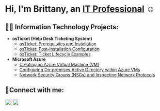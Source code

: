 <h1>Hi, I'm Brittany, an <a href="https://www.linkedin.com/in/bnalexander31/">IT Professional</a> ☺</h1>

<h2>👨‍💻 Information Technology Projects:</h2>

- <b>osTicket (Help Desk Ticketing System)</b>
  - [osTicket: Prerequisites and Installation](https://github.com/brittanynalexander/osticket-prereqs-install)
  - [osTicket: Post-Installation Configuration](https://github.com/brittanynalexander/post-install-config)
  - [osTicket: Ticket Lifecycle Examples](https://github.com/brittanynalexander/ticket-lifecycle)
- <b>Microsoft Azure</b>
  - [Creating an Azure Virtual Machine (VM)](https://github.com/brittanynalexander/Azure-VMs)
  - [Configuring On-premises Active Directory within Azure VMs](https://github.com/brittanynalexander/implement-active-directory)
  - [Network Security Groups (NSGs) and Inspecting Network Protocols](https://github.com/joshmadakorcc/azure-network-protocols)
  

<h2>🤳Connect with me:</h2>

[<img align="left" alt="Brittany | LinkedIn" width="22px" src="https://cdn.jsdelivr.net/npm/simple-icons@v3/icons/linkedin.svg" />][linkedin]
[<img align="left" alt="Brittany | Instagram" width="22px" src="https://cdn.jsdelivr.net/npm/simple-icons@v3/icons/instagram.svg" />][instagram]

[linkedin]: https://www.linkedin.com/in/bnalexander31/
[instagram]: https://www.instagram.com/brittanynadege/

